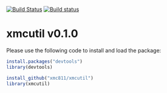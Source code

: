 [![Build Status](https://travis-ci.com/xmc811/xmcutil.svg?branch=master)](https://travis-ci.com/xmc811/xmcutil)
[![Build status](https://ci.appveyor.com/api/projects/status/790mwe4mf6gbnyhy?svg=true)](https://ci.appveyor.com/project/xmc811/xmcutil)

# xmcutil v0.1.0

Please use the following code to install and load the package:

```R
install.packages("devtools")
library(devtools)

install_github("xmc811/xmcutil")
library(xmcutil)
```
